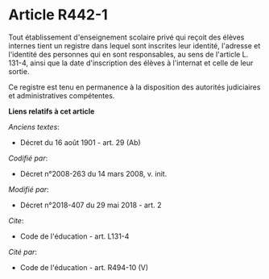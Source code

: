 # Article R442-1

Tout établissement d'enseignement scolaire privé qui reçoit des élèves internes tient un registre dans lequel sont inscrites
leur identité, l'adresse et l'identité des personnes qui en sont responsables, au sens de l'article L. 131-4, ainsi que la
date d'inscription des élèves à l'internat et celle de leur sortie. 

Ce registre est tenu en permanence à la disposition des autorités judiciaires et administratives compétentes.

**Liens relatifs à cet article**

_Anciens textes_:

  - Décret du 16 août 1901 - art. 29 (Ab)

_Codifié par_:

  - Décret n°2008-263 du 14 mars 2008, v. init.

_Modifié par_:

  - Décret n°2018-407 du 29 mai 2018 - art. 2

_Cite_:

  - Code de l'éducation - art. L131-4

_Cité par_:

  - Code de l'éducation - art. R494-10 (V)

